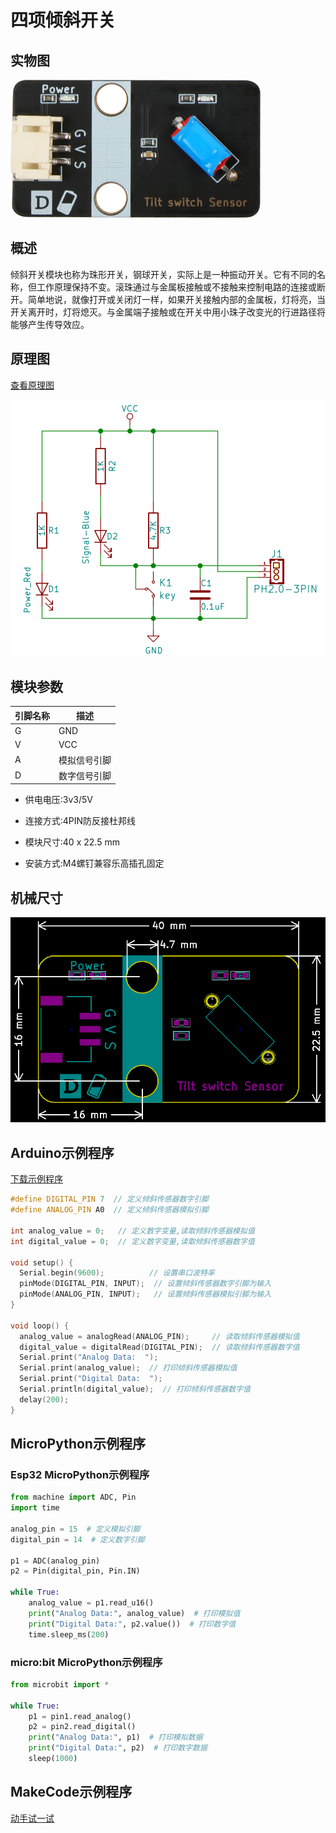 # 四项倾斜开关

## 实物图

![实物图](picture/tilt_switch_sensor.png)

## 概述

倾斜开关模块也称为珠形开关，钢球开关，实际上是一种振动开关。它有不同的名称，但工作原理保持不变。滚珠通过与金属板接触或不接触来控制电路的连接或断开。简单地说，就像打开或关闭灯一样，如果开关接触内部的金属板，灯将亮，当开关离开时，灯将熄灭。与金属端子接触或在开关中用小珠子改变光的行进路径将能够产生传导效应。

## 原理图

<a href="zh-cn/ph2.0_sensors/sensors/tilt_switch_sensor/tilt_switch_sensor_schematic.pdf" target="_blank">查看原理图</a>

![原理图](picture/tilt_switch_sensor_schematic.png)

## 模块参数

| 引脚名称 | 描述         |
| -------- | ------------ |
| G        | GND          |
| V        | VCC          |
| A        | 模拟信号引脚 |
| D        | 数字信号引脚 |

- 供电电压:3v3/5V

- 连接方式:4PIN防反接杜邦线

- 模块尺寸:40 x 22.5 mm

- 安装方式:M4螺钉兼容乐高插孔固定

## 机械尺寸

![机械尺寸图](picture/tilt_switch_sensor_assembly.png)

## Arduino示例程序

<a href="zh-cn/ph2.0_sensors/sensors/tilt_switch_sensor/tilt_switch_sensor.zip" download>下载示例程序</a>

```c++
#define DIGITAL_PIN 7  // 定义倾斜传感器数字引脚
#define ANALOG_PIN A0  // 定义倾斜传感器模拟引脚

int analog_value = 0;   // 定义数字变量,读取倾斜传感器模拟值
int digital_value = 0;  // 定义数字变量,读取倾斜传感器数字值

void setup() {
  Serial.begin(9600);          // 设置串口波特率
  pinMode(DIGITAL_PIN, INPUT);  // 设置倾斜传感器数字引脚为输入
  pinMode(ANALOG_PIN, INPUT);   // 设置倾斜传感器模拟引脚为输入
}

void loop() {
  analog_value = analogRead(ANALOG_PIN);     // 读取倾斜传感器模拟值
  digital_value = digitalRead(DIGITAL_PIN);  // 读取倾斜传感器数字值
  Serial.print("Analog Data:  ");
  Serial.print(analog_value);  // 打印倾斜传感器模拟值
  Serial.print("Digital Data:  ");
  Serial.println(digital_value);  // 打印倾斜传感器数字值
  delay(200);
}
```

## MicroPython示例程序

### Esp32 MicroPython示例程序

```python
from machine import ADC, Pin
import time

analog_pin = 15  # 定义模拟引脚
digital_pin = 14  # 定义数字引脚

p1 = ADC(analog_pin)
p2 = Pin(digital_pin, Pin.IN)

while True:
    analog_value = p1.read_u16()
    print("Analog Data:", analog_value)  # 打印模拟值
    print("Digital Data:", p2.value())  # 打印数字值
    time.sleep_ms(200)
```

### micro:bit MicroPython示例程序

```python
from microbit import *

while True:
    p1 = pin1.read_analog()
    p2 = pin2.read_digital()
    print("Analog Data:", p1)  # 打印模拟数据
    print("Digital Data:", p2)  # 打印数字数据
    sleep(1000)
```

## MakeCode示例程序

<a href="https://makecode.microbit.org/_5Roamecfp27z" target="_blank">动手试一试</a>
